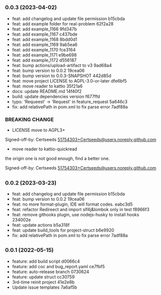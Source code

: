 ## <small>0.0.3 (2023-04-02)</small>

* feat: add changelog and update file permission b15cbda
* feat: add example folder for real-problem 62f2a28
* feat: add example_1166 9fd347b
* feat: add example_1167 c437bde
* feat: add example_1168 8bdd0d1
* feat: add example_1169 9ab5ea6
* feat: add example_1170 fce3164
* feat: add example_1171 e9be698
* feat: add example_1172 d556187
* feat: bump actions/upload-artifact to v3 9ad68a4
* feat: bump version to 0.0.2 19cea06
* feat: bump version to 0.0.3-SNAPSHOT 442d85d
* feat: move project LICENSE to AGPL-3.0-or-later dfe6bf5
* feat: move reader to kattio 35f21a6
* docs: update README.md 14f40f2
* build: update dependencies version f677ffd
* typo: 'Requeest' -> 'Request' in feature_request 5a646c3
* fix: add relativePath in pom.xml to fix parse error 7adf88a

### BREAKING CHANGE

* LICENSE move to AGPL3+

Signed-off-by: Certseeds <51754303+Certseeds@users.noreply.github.com>

* move reader to kattio-quickread

the origin one is not good enough, find a better one.

Signed-off-by: Certseeds <51754303+Certseeds@users.noreply.github.com>

## <small>0.0.2 (2023-03-23)</small>

* feat: add changelog and update file permission b15cbda
* feat: bump version to 0.0.2 19cea06
* feat: no more format-plugin, IDE will format codes. eabc3d5
* feat: refactor Redireect and import slf4j&lombok only in test f8966f3
* feat: remove githooks plugin, use nodejs-husky to install hooks 234002e
* feat: update actions b5a318f
* feat: update build_tools for project-struct b6e9920
* fix: add relativePath in pom.xml to fix parse error 7adf88a

## <small>0.0.1 (2022-05-15)</small>

* feature: add build script d0066c4
* feature: add coc and bug_report.yaml ce7fbf5
* feature: auto-release branch 0730624
* feature: update struct cc30759
* 3rd-time reinit project 41e2e8b
* Update issue templates 7a6af5b
